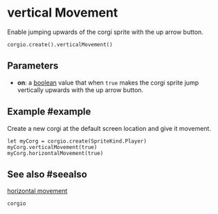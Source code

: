 # vertical Movement

Enable jumping upwards of the corgi sprite with the up arrow button.

```sig
corgio.create().verticalMovement()
```

## Parameters

* **on**: a [boolean](/types/boolean) value that when `true` makes the corgi sprite jump vertically upwards with the up arrow button.

## Example #example

Create a new corgi at the default screen location and give it movement.

```blocks
let myCorg = corgio.create(SpriteKind.Player)
myCorg.verticalMovement(true)
myCorg.horizontalMovement(true)
```

## See also #seealso

[horizontal movement](/reference/corgio/horizontal-movement)

```package
corgio
```